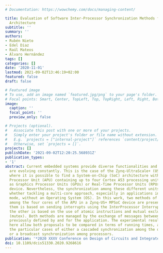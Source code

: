 ```yaml
---
# Documentation: https://wowchemy.com/docs/managing-content/

title: Evaluation of Software Inter-Processor Synchronization Methods for the Zynq-UltraScale+
  Architecture
subtitle: ''
summary: ''
authors:
- Rubén Nieto
- Edel Diaz
- Raúl Mateos
- Álvaro Hernández
tags: []
categories: []
date: '2020-11-01'
lastmod: 2021-09-02T13:46:19+02:00
featured: false
draft: false

# Featured image
# To use, add an image named `featured.jpg/png` to your page's folder.
# Focal points: Smart, Center, TopLeft, Top, TopRight, Left, Right, BottomLeft, Bottom, BottomRight.
image:
  caption: ''
  focal_point: ''
  preview_only: false

# Projects (optional).
#   Associate this post with one or more of your projects.
#   Simply enter your project's folder or file name without extension.
#   E.g. `projects = ["internal-project"]` references `content/project/deep-learning/index.md`.
#   Otherwise, set `projects = []`.
projects: []
publishDate: '2021-09-02T12:20:25.568931Z'
publication_types:
- '1'
abstract: Current embedded systems provide diverse functionalities and their features
  are evolving constantly. This is the case of the Zynq-UltraScale+ (US+) MPSoC family,
  where it is possible to find a System-on-Chip (SoC) architecture with an Application
  Processor Unit (APU) containing up to four Cortex A53 processing units, as well
  as Graphics Processor Units (GPUs) or Real-Time Processor Units (RPUs) in the same
  device. Nevertheless, the synchronization among these different units is crucial
  whether tackling a multi-core approach, especially in applications in standalone
  mode, without an Operating System (OS). In this work, two methods of synchronization
  among the four cores of the APU in a Zynq-US+ MPSoC device are presented. One of
  them is based on sending interrupts using the InterProcessor Interrupt (IPI), whereas
  the other is based on the use of atomic instructions and mutual exclusion variables
  (mutex). Both methods are managed by the exchange of messages between the processors,
  previously defined by and for the application. The experimental results presented
  here allow both proposals to be compared in terms of running times, also considering
  the particular cases of either a cascaded synchronization among the different cores
  or a broadcast synchronization among processors.
publication: '*2020 XXXV Conference on Design of Circuits and Integrated Systems (DCIS)*'
doi: 10.1109/dcis51330.2020.9268616
---
```

